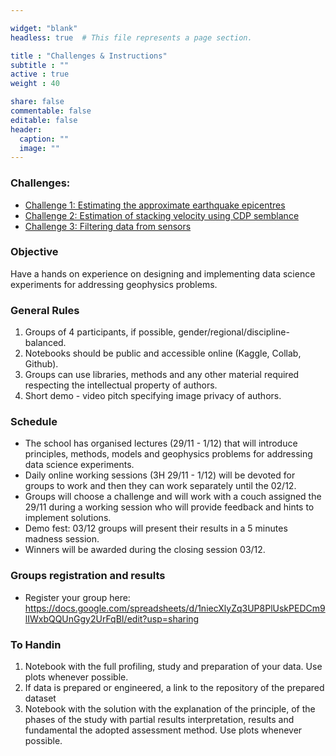 ```yaml
---

widget: "blank"
headless: true  # This file represents a page section.

title : "Challenges & Instructions"
subtitle : ""
active : true
weight : 40

share: false
commentable: false
editable: false
header:
  caption: ""
  image: ""
---
```


### Challenges:

* [Challenge 1: Estimating the approximate earthquake epicentres](#ch1)
* [Challenge 2: Estimation of stacking velocity using CDP semblance](#ch2)
* [Challenge 3: Filtering data from sensors](#ch3)

### Objective

Have a hands on experience on designing and implementing data science experiments for addressing geophysics problems.  

### General Rules

1. Groups of 4 participants, if possible, gender/regional/discipline-balanced.
1. Notebooks should be public and accessible online (Kaggle, Collab, Github).
1. Groups can use libraries, methods and any other material required respecting the intellectual property of authors.
1. Short demo - video pitch specifying image privacy of authors.

### Schedule

- The school has organised lectures (29/11 - 1/12) that will introduce principles, methods, models and geophysics problems for addressing data science experiments.
- Daily online working sessions (3H 29/11 - 1/12) will be devoted for groups to work and then they can work separately until the 02/12.
- Groups will choose a challenge and will work with a couch assigned the 29/11 during a working session who will provide feedback and hints to implement solutions.
- Demo fest: 03/12 groups will present their results in a 5 minutes madness session.
- Winners will be awarded during the closing session 03/12.

### Groups registration and results

- Register your group here: https://docs.google.com/spreadsheets/d/1niecXlyZq3UP8PlUskPEDCm9lIWxbQQUnGgy2UrFqBI/edit?usp=sharing



### To Handin

1. Notebook with the full profiling, study and preparation of your data. Use plots whenever possible.
2. If data is prepared or engineered, a link to the repository of the prepared dataset
3. Notebook with the solution with the explanation of the principle, of the phases of the study with partial     results interpretation, results and fundamental the adopted assessment method. Use plots whenever possible.

